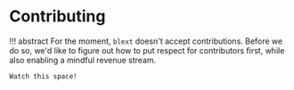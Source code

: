 # Contributing
!!! abstract
	For the moment, `blext` doesn't accept contributions.
	Before we do so, we'd like to figure out how to put respect for contributors first, while also enabling a mindful revenue stream.

	Watch this space!

